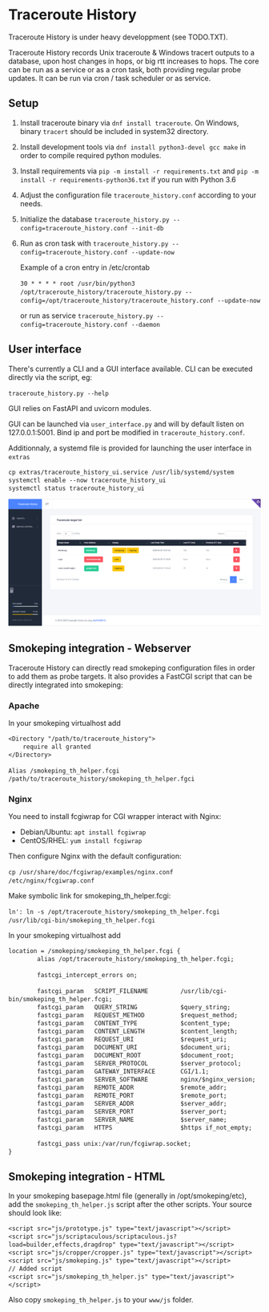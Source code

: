 # Traceroute History

Traceroute History is under heavy developpment (see TODO.TXT).

Traceroute History records Unix traceroute & Windows tracert outputs to a database, upon host changes in hops, or big rtt increases to hops.
The core can be run as a service or as a cron task, both providing regular probe updates.
It can be run via cron / task scheduler or as service.

## Setup

1. Install traceroute binary via `dnf install traceroute`. On Windows, binary `tracert` should be included in system32 directory.
1. Install development tools via `dnf install python3-devel gcc make` in order to compile required python modules.
2. Install requirements via `pip -m install -r requirements.txt` and `pip -m install -r requirements-python36.txt` if you run with Python 3.6
3. Adjust the configuration file `traceroute_history.conf` according to your needs.
4. Initialize the database
   `traceroute_history.py --config=traceroute_history.conf --init-db`
5. Run as cron task with `traceroute_history.py --config=traceroute_history.conf --update-now`
   
   Example of a cron entry in /etc/crontab
   
   `30 * * * * root /usr/bin/python3 /opt/traceroute_history/traceroute_history.py --config=/opt/traceroute_history/traceroute_history.conf --update-now`
   
   or run as service
   `traceroute_history.py --config=traceroute_history.conf --daemon`

## User interface

There's currently a CLI and a GUI interface available.
CLI can be executed directly via the script, eg:

`traceroute_history.py --help`

GUI relies on FastAPI and uvicorn modules.

GUI can be launched via `user_interface.py` and will by default listen on 127.0.0.1:5001. Bind ip and port be modified in `traceroute_history.conf`.

Additionnaly, a systemd file is provided for launching the user interface in `extras`

```
cp extras/traceroute_history_ui.service /usr/lib/systemd/system
systemctl enable --now traceroute_history_ui
systemctl status traceroute_history_ui
```

![Test Image 1](current_ui_state.png)
   
## Smokeping integration - Webserver

Traceroute History can directly read smokeping configuration files in order to add them as probe targets.
It also provides a FastCGI script that can be directly integrated into smokeping:

### Apache

In your smokeping virtualhost add

```
<Directory "/path/to/traceroute_history">
    require all granted
</Directory>

Alias /smokeping_th_helper.fcgi /path/to/traceroute_history/smokeping_th_helper.fgci
```

### Nginx

You need to install fcgiwrap for CGI wrapper interact with Nginx:

* Debian/Ubuntu: `apt install fcgiwrap`
* CentOS/RHEL: `yum install fcgiwrap`

Then configure Nginx with the default configuration:

`cp /usr/share/doc/fcgiwrap/examples/nginx.conf /etc/nginx/fcgiwrap.conf`

Make symbolic link for smokeping_th_helper.fcgi:

`ln': ln -s /opt/traceroute_history/smokeping_th_helper.fcgi /usr/lib/cgi-bin/smokeping_th_helper.fcgi`

In your smokeping virtualhost add

```
location = /smokeping/smokeping_th_helper.fcgi {
        alias /opt/traceroute_history/smokeping_th_helper.fcgi;

        fastcgi_intercept_errors on;

        fastcgi_param   SCRIPT_FILENAME         /usr/lib/cgi-bin/smokeping_th_helper.fcgi;
        fastcgi_param   QUERY_STRING            $query_string;
        fastcgi_param   REQUEST_METHOD          $request_method;
        fastcgi_param   CONTENT_TYPE            $content_type;
        fastcgi_param   CONTENT_LENGTH          $content_length;
        fastcgi_param   REQUEST_URI             $request_uri;
        fastcgi_param   DOCUMENT_URI            $document_uri;
        fastcgi_param   DOCUMENT_ROOT           $document_root;
        fastcgi_param   SERVER_PROTOCOL         $server_protocol;
        fastcgi_param   GATEWAY_INTERFACE       CGI/1.1;
        fastcgi_param   SERVER_SOFTWARE         nginx/$nginx_version;
        fastcgi_param   REMOTE_ADDR             $remote_addr;
        fastcgi_param   REMOTE_PORT             $remote_port;
        fastcgi_param   SERVER_ADDR             $server_addr;
        fastcgi_param   SERVER_PORT             $server_port;
        fastcgi_param   SERVER_NAME             $server_name;
        fastcgi_param   HTTPS                   $https if_not_empty;

        fastcgi_pass unix:/var/run/fcgiwrap.socket;
}
```

## Smokeping integration - HTML

In your smokeping basepage.html file (generally in /opt/smokeping/etc), add the `smokeping_th_helper.js` script after the other scripts.
Your source should look like: 
```
<script src="js/prototype.js" type="text/javascript"></script>
<script src="js/scriptaculous/scriptaculous.js?load=builder,effects,dragdrop" type="text/javascript"></script>
<script src="js/cropper/cropper.js" type="text/javascript"></script>
<script src="js/smokeping.js" type="text/javascript"></script>
// Added script
<script src="js/smokeping_th_helper.js" type="text/javascript"></script>
```

Also copy `smokeping_th_helper.js` to your `www/js` folder.

